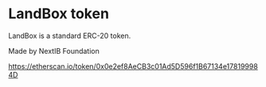 # LandBox token

LandBox is a standard ERC-20 token.

Made by NextIB Foundation

https://etherscan.io/token/0x0e2ef8AeCB3c01Ad5D596f1B67134e178199984D
